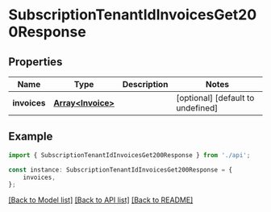 # SubscriptionTenantIdInvoicesGet200Response


## Properties

Name | Type | Description | Notes
------------ | ------------- | ------------- | -------------
**invoices** | [**Array&lt;Invoice&gt;**](Invoice.md) |  | [optional] [default to undefined]

## Example

```typescript
import { SubscriptionTenantIdInvoicesGet200Response } from './api';

const instance: SubscriptionTenantIdInvoicesGet200Response = {
    invoices,
};
```

[[Back to Model list]](../README.md#documentation-for-models) [[Back to API list]](../README.md#documentation-for-api-endpoints) [[Back to README]](../README.md)
